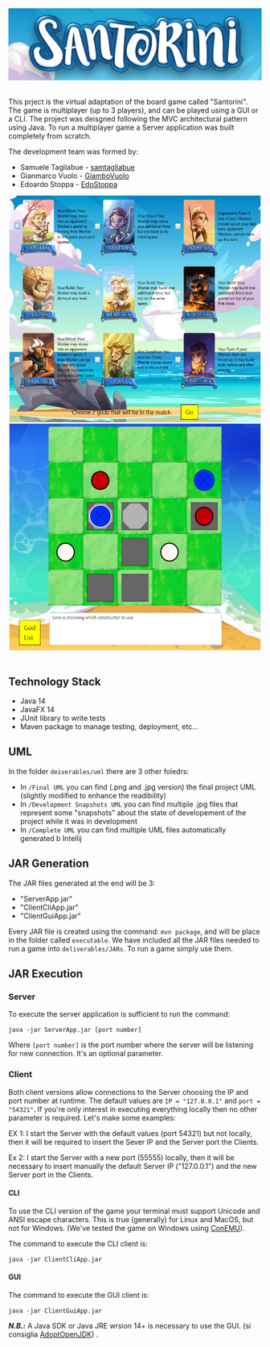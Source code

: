<div align="center">
  <img src="https://github.com/EdoStoppa/EdoStoppa/blob/main/imgs/Santorini/startBackground.png?raw=true" alt="Santorini">
<div />
<div align="left"><div /><br />

This prject is the virtual adaptation of the board game called "Santorini".
The game is multiplayer (up to 3 players), and can be played using a GUI or a CLI.
The project was deisgned following the MVC architectural pattern using Java.
To run a multiplayer game a Server application was built completely from scratch.

The development team was formed by:
- Samuele Tagliabue - [samtagliabue](https://github.com/samtagliabue)
- Gianmarco Vuolo - [GiamboVuolo](https://github.com/GiamboVuolo)
- Edoardo Stoppa - [EdoStoppa](https://github.com/EdoStoppa)

  
<div align="center">
  <img src="https://github.com/EdoStoppa/EdoStoppa/blob/main/imgs/Santorini/chose_gods.png?raw=true" alt="God Choosing Screen" width="500" height="450" >
  <img src="https://github.com/EdoStoppa/EdoStoppa/blob/main/imgs/Santorini/in_game.png?raw=true" alt="Game Board" width="500" height="450" >
<div />
<div align="left"><div /><br />

## Technology Stack

- Java 14
- JavaFX 14
- JUnit library to write tests
- Maven package to manage testing, deployment, etc...

## UML

In the folder `deiverables/uml` there are 3 other foledrs:

- In `/Final UML` you can find (.png and .jpg version) the final project UML (slightly modified to enhance the readibility)
- In `/Development Snapshots UML` you can find multiple .jpg files that represent some "snapshots" about the state of developement of the project while it was
in development
- In `/Complete UML` you can find multiple UML files automatically generated b Intellij 

## JAR Generation

The JAR files generated at the end will be 3:
- "ServerApp.jar"
- "ClientCliApp.jar"
- "ClientGuiApp.jar"

Every JAR file is created using the command: `mvn package`, and will be place in the folder called `executable`. 
We have included all the JAR files needed to run a game into `deliverables/JARs`. To run a game simply use them.

## JAR Execution

### Server
To execute the server application is sufficient to run the command:
```
java -jar ServerApp.jar [port number]
```
Where `[port number]` is the port number where the server will be listening for new connection. It's an optional parameter.

### Client
Both client versions allow connections to the Server choosing the IP and port number at runtime.
The default values are `IP = "127.0.0.1"` and `port = "54321"`. If you're only interest in executing everything locally
then no other parameter is required. Let's make some examples:

EX 1:
I start the Server with the default values (port 54321) but not locally, then it will be required to insert the Sever IP and the Server port the Clients.

Ex 2:
I start the Server with a new port (55555) locally, then it will be necessary to insert manually the default Server IP ("127.0.0.1") and the new Server port in the Clients.

#### CLI
To use the CLI version of the game your terminal must support Unicode and ANSI escape characters. This is true (generally) for Linux and MacOS, but not for Windows.
(We've tested the game on Windows using [ConEMU](https://conemu.github.io/)).

The command to execute the CLI client is:
```
java -jar ClientCliApp.jar
```

#### GUI
The command to execute the GUI client is:
```
java -jar ClientGuiApp.jar
```

***N.B.:*** A Java SDK or Java JRE  wrsion 14+ is necessary to use the GUI.
(si consiglia [AdoptOpenJDK](https://adoptopenjdk.net/releases.html)) .
